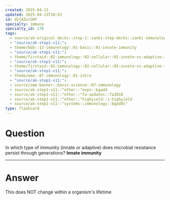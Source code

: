 ```yaml
---
created: 2025-04-13
updated: 2025-04-13T10:53
id: d}{AZu(GHf
specialty: immuno
specialty_id: 176
tags:
  - source/ak-original-decks::step-1::zanki-step-decks::zanki-immunology-+-general-pathology::immunology
  - "source/ak-step1-v11:": 
  - theme/b&b::12-immunology::01-basic::01-innate-immunity
  - "source/ak-step1-v11:": 
  - theme/firstaid::02-immunology::02-cellular::01-innate-vs-adaptive-immunity
  - "source/ak-step1-v11:": 
  - theme/firstaid::02-immunology::02-cellular::01-innate-vs-adaptive-immunity::innate
  - "source/ak-step1-v11:": 
  - theme/ome::07-immunology::01-intro
  - "source/ak-step1-v11:": 
  - source/ome-banner::basic-science::07-immunology
  - source/ak-step1-v11::^other::^expn::bgadd
  - source/ak-step1-v11::^other::^fa-updates::fa2018
  - source/ak-step1-v11::^other::^highyield::1-highyield
  - source/ak-step1-v11::^systems::immunology::bgadds"
type: flashcard
---
```


# Question
In which type of immunity (innate or adaptive) does microbial resistance persist through generations?   **Innate immunity**

---

# Answer
This does NOT change within a organism's lifetime